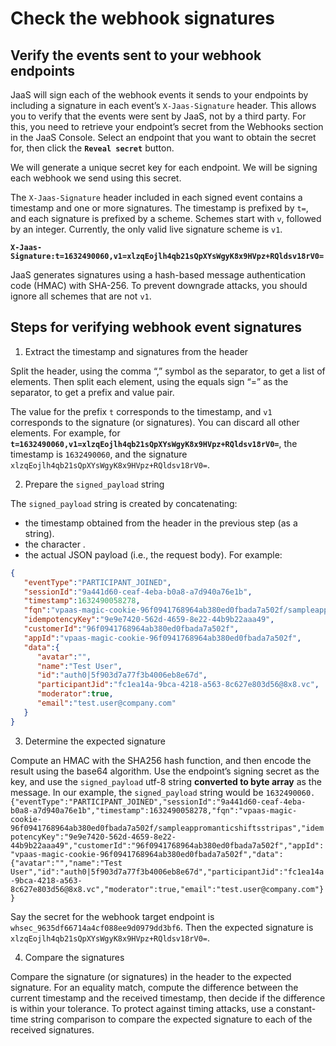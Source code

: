 # Check the webhook signatures

## Verify the events sent to your webhook endpoints

JaaS will sign each of the webhook events it sends to your endpoints by including a signature in each event’s `X-Jaas-Signature` header. This allows you to verify that the events were sent by JaaS, not by a third party. For this, you need to retrieve your endpoint’s secret from the Webhooks section in the JaaS Console. Select an endpoint that you want to obtain the secret for, then click the **`Reveal secret`** button.

We will generate a unique secret key for each endpoint. We will be signing each webhook we send using this secret.

The `X-Jaas-Signature` header included in each signed event contains a timestamp and one or more signatures. The timestamp is prefixed by `t=`, and each signature is prefixed by a scheme. Schemes start with `v`, followed by an integer. Currently, the only valid live signature scheme is `v1`.  

**`X-Jaas-Signature:t=1632490060,v1=xlzqEojlh4qb21sQpXYsWgyK8x9HVpz+RQldsv18rV0=`**  

JaaS generates signatures using a hash-based message authentication code (HMAC) with SHA-256. To prevent downgrade attacks, you should ignore all schemes that are not `v1`.

## Steps for verifying webhook event signatures

1. Extract the timestamp and signatures from the header

Split the header, using the comma “,” symbol as the separator, to get a list of elements. Then split each element, using the equals sign “=” as the separator, to get a prefix and value pair.

The value for the prefix `t` corresponds to the timestamp, and `v1` corresponds to the signature (or signatures). You can discard all other elements. For example, for **`t=1632490060,v1=xlzqEojlh4qb21sQpXYsWgyK8x9HVpz+RQldsv18rV0=`**, the timestamp is `1632490060`, and the signature `xlzqEojlh4qb21sQpXYsWgyK8x9HVpz+RQldsv18rV0=`.

2. Prepare the `signed_payload` string

The `signed_payload` string is created by concatenating:

* the timestamp obtained from the header in the previous step (as a string).
* the character .
* the actual JSON payload (i.e., the request body). For example:

```json
{
   "eventType":"PARTICIPANT_JOINED",
   "sessionId":"9a441d60-ceaf-4eba-b0a8-a7d940a76e1b",
   "timestamp":1632490058278,
   "fqn":"vpaas-magic-cookie-96f0941768964ab380ed0fbada7a502f/sampleappromanticshiftsstripas",
   "idempotencyKey":"9e9e7420-562d-4659-8e22-44b9b22aaa49",
   "customerId":"96f0941768964ab380ed0fbada7a502f",
   "appId":"vpaas-magic-cookie-96f0941768964ab380ed0fbada7a502f",
   "data":{
      "avatar":"",
      "name":"Test User",
      "id":"auth0|5f903d7a77f3b4006eb8e67d",
      "participantJid":"fc1ea14a-9bca-4218-a563-8c627e803d56@8x8.vc",
      "moderator":true,
      "email":"test.user@company.com"
   }
}

```

3. Determine the expected signature

Compute an HMAC with the SHA256 hash function, and then encode the result using the base64 algorithm. Use the endpoint’s signing secret as the key, and use the `signed_payload` utf-8 string **converted to byte array** as the message. In our example, the `signed_payload` string would be `1632490060.{"eventType":"PARTICIPANT_JOINED","sessionId":"9a441d60-ceaf-4eba-b0a8-a7d940a76e1b","timestamp":1632490058278,"fqn":"vpaas-magic-cookie-96f0941768964ab380ed0fbada7a502f/sampleappromanticshiftsstripas","idempotencyKey":"9e9e7420-562d-4659-8e22-44b9b22aaa49","customerId":"96f0941768964ab380ed0fbada7a502f","appId":"vpaas-magic-cookie-96f0941768964ab380ed0fbada7a502f","data":{"avatar":"","name":"Test User","id":"auth0|5f903d7a77f3b4006eb8e67d","participantJid":"fc1ea14a-9bca-4218-a563-8c627e803d56@8x8.vc","moderator":true,"email":"test.user@company.com"}}`

Say the secret for the webhook target endpoint is `whsec_9635df66714a4cf088ee9d0979dd3bf6`. Then the expected signature is `xlzqEojlh4qb21sQpXYsWgyK8x9HVpz+RQldsv18rV0=`.

4. Compare the signatures

Compare the signature (or signatures) in the header to the expected signature. For an equality match, compute the difference between the current timestamp and the received timestamp, then decide if the difference is within your tolerance. To protect against timing attacks, use a constant-time string comparison to compare the expected signature to each of the received signatures.
